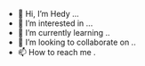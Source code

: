 - 👋 Hi, I’m Hedy ...
- 👀 I’m interested in ...
- 🌱 I’m currently learning ..
- 💞️ I’m looking to collaborate on ..
- 📫 How to reach me .

<!---
hedy992/hedy992 is a ✨ special ✨ repository because its `README.md` (this file) appears on your GitHub profile.
You can click the Preview link to take a look at your changes.
--->
